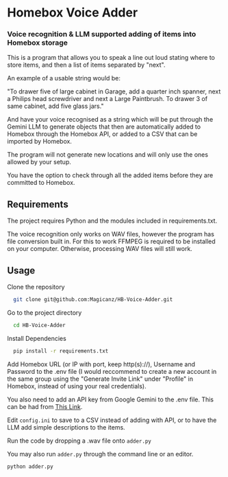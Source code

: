 # Homebox Voice Adder
### Voice recognition & LLM supported adding of items into Homebox storage
This is a program that allows you to speak a line out loud stating where to store items, and then a list of items separated by "next". 

An example of a usable string would be:

"To drawer five of large cabinet in Garage, add a quarter inch spanner, next a Philips head screwdriver and next a Large Paintbrush. To drawer 3 of same cabinet, add five glass jars."

And have your voice recognised as a string which will be put through the Gemini LLM to generate objects that then are automatically added to Homebox through the Homebox API, or added to a CSV that can be imported by Homebox.

The program will not generate new locations and will only use the ones allowed by your setup.

You have the option to check through all the added items before they are committed to Homebox.

## Requirements
The project requires Python and the modules included in requirements.txt.

The voice recognition only works on WAV files, however the program has file conversion built in. For this to work FFMPEG is required to be installed on your computer. Otherwise, processing WAV files will still work. 

## Usage


Clone the repository

```bash
  git clone git@github.com:Magicanz/HB-Voice-Adder.git
```

Go to the project directory

```bash
  cd HB-Voice-Adder
```

Install Dependencies

```bash
  pip install -r requirements.txt
```

Add Homebox URL (or IP with port, keep http(s)://), Username and Password to the .env file (I would reccommend to create a new account in the same group using the "Generate Invite Link" under "Profile" in Homebox, instead of using your real credentials).

You also need to add an API key from Google Gemini to the .env file. This can be had from [This Link](https://aistudio.google.com/app/apikey).

Edit `config.ini` to save to a CSV instead of adding with API, or to have the LLM add simple descriptions to the items. 

Run the code by dropping a .wav file onto `adder.py`

You may also run `adder.py` through the command line or an editor. 

```bash
python adder.py
```
